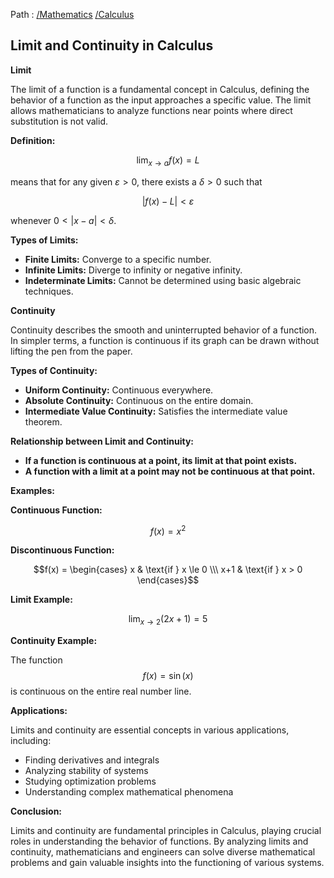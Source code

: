 Path : [/Mathematics](<..\..\index.md>) [/Calculus](<..\index.md>)
## Limit and Continuity in Calculus

**Limit**

The limit of a function is a fundamental concept in Calculus, defining the behavior of a function as the input approaches a specific value. The limit allows mathematicians to analyze functions near points where direct substitution is not valid.

**Definition:**

$$\lim_{x \to a} f(x) = L$$

means that for any given $\varepsilon > 0$, there exists a $\delta > 0$ such that 

$$|f(x) - L| < \varepsilon$$

whenever $0 < |x - a| < \delta$.

**Types of Limits:**

- **Finite Limits:** Converge to a specific number.
- **Infinite Limits:** Diverge to infinity or negative infinity.
- **Indeterminate Limits:** Cannot be determined using basic algebraic techniques.


**Continuity**

Continuity describes the smooth and uninterrupted behavior of a function. In simpler terms, a function is continuous if its graph can be drawn without lifting the pen from the paper.

**Types of Continuity:**

- **Uniform Continuity:** Continuous everywhere.
- **Absolute Continuity:** Continuous on the entire domain.
- **Intermediate Value Continuity:** Satisfies the intermediate value theorem.


**Relationship between Limit and Continuity:**

- **If a function is continuous at a point, its limit at that point exists.** 
- **A function with a limit at a point may not be continuous at that point.** 


**Examples:**

**Continuous Function:**

$$f(x) = x^2$$

**Discontinuous Function:**

$$f(x) = \begin{cases} x & \text{if } x \le 0 \\\ x+1 & \text{if } x > 0 \end{cases}$$

**Limit Example:**

$$\lim_{x \to 2} (2x + 1) = 5$$

**Continuity Example:**

The function $$f(x) = \sin(x)$$ is continuous on the entire real number line.


**Applications:**

Limits and continuity are essential concepts in various applications, including:

- Finding derivatives and integrals
- Analyzing stability of systems
- Studying optimization problems
- Understanding complex mathematical phenomena

**Conclusion:**

Limits and continuity are fundamental principles in Calculus, playing crucial roles in understanding the behavior of functions. By analyzing limits and continuity, mathematicians and engineers can solve diverse mathematical problems and gain valuable insights into the functioning of various systems.
